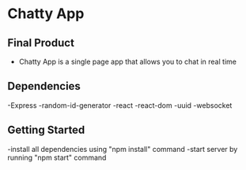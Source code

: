 # Chatty App 

## Final Product
- Chatty App is a single page app that allows you to chat in real time 

## Dependencies
-Express 
-random-id-generator 
-react
-react-dom
-uuid
-websocket

## Getting Started
-install all dependencies using "npm install" command
-start server by running "npm start" command 